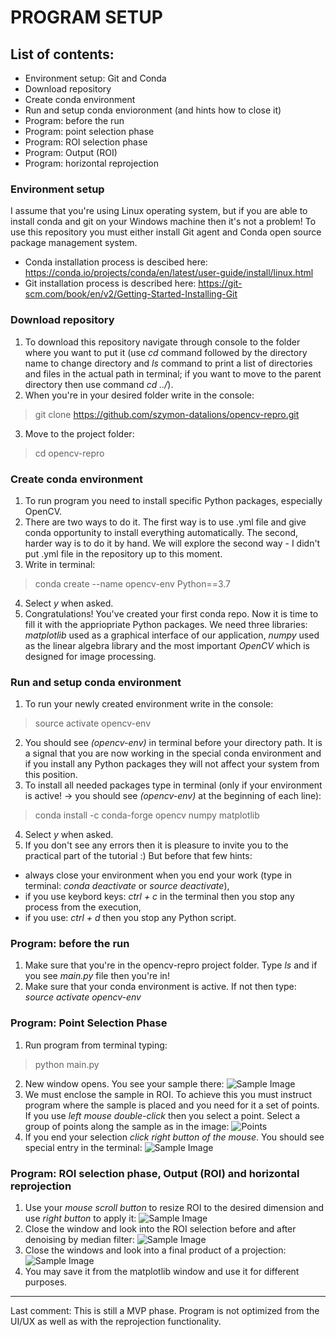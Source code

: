 # PROGRAM SETUP

## List of contents:
* Environment setup: Git and Conda
* Download repository
* Create conda environment
* Run and setup conda envioronment (and hints how to close it)
* Program: before the run
* Program: point selection phase
* Program: ROI selection phase
* Program: Output (ROI)
* Program: horizontal reprojection


### Environment setup

I assume that you're using Linux operating system, but if you are able to install conda and git on your Windows machine then it's not a problem! To use this repository you must either install Git agent and Conda open source package management system. 
- Conda installation process is descibed here: https://conda.io/projects/conda/en/latest/user-guide/install/linux.html
- Git installation process is described here: https://git-scm.com/book/en/v2/Getting-Started-Installing-Git


### Download repository

1. To download this repository navigate through console to the folder where you want to put it (use *cd* command followed by the directory name to change directory and *ls* command to print a list of directories and files in the actual path in terminal; if you want to move to the parent directory then use command *cd ../*).
2. When you're in your desired folder write in the console:
> git clone https://github.com/szymon-datalions/opencv-repro.git
3. Move to the project folder:
> cd opencv-repro


### Create conda environment

1. To run program you need to install specific Python packages, especially OpenCV.
2. There are two ways to do it. The first way is to use .yml file and give conda opportunity to install everything automatically. The second, harder way is to do it by hand. We will explore the second way - I didn't put .yml file in the repository up to this moment.
3. Write in terminal:
> conda create --name opencv-env Python==3.7
4. Select *y* when asked.
5. Congratulations! You've created your first conda repo. Now it is time to fill it with the appriopriate Python packages. We need three libraries: _matplotlib_ used as a graphical interface of our application, _numpy_ used as the linear algebra library and the most important _OpenCV_ which is designed for image processing.


### Run and setup conda environment

1. To run your newly created environment write in the console:
> source activate opencv-env
2. You should see *(opencv-env)* in terminal before your directory path. It is a signal that you are now working in the special conda environment and if you install any Python packages they will not affect your system from this position.
3. To install all needed packages type in terminal (only if your environment is active! -> you should see *(opencv-env)* at the beginning of each line):
> conda install -c conda-forge opencv numpy matplotlib
4. Select *y* when asked.
5. If you don't see any errors then it is pleasure to invite you to the practical part of the tutorial :) But before that few hints:
- always close your environment when you end your work (type in terminal: *conda deactivate* or *source deactivate*),
- if you use keybord keys: *ctrl + c* in the terminal then you stop any process from the execution,
- if you use: *ctrl + d* then you stop any Python script.


### Program: before the run

1. Make sure that you're in the opencv-repro project folder. Type *ls* and if you see _main.py_ file then you're in!
2. Make sure that your conda environment is active. If not then type: *source activate opencv-env*


### Program: Point Selection Phase

1. Run program from terminal typing:
> python main.py
2. New window opens. You see your sample there:
![Sample Image](/tutorial_images/img1.png)
3. We must enclose the sample in ROI. To achieve this you must instruct program where the sample is placed and you need for it a set of points. If you use _left mouse double-click_ then you select a point. Select a group of points along the sample as in the image:
![Points](/tutorial_images/img2.png)
4. If you end your selection _click right button of the mouse_. You should see special entry in the terminal:
![Sample Image](/tutorial_images/img3.png)


### Program: ROI selection phase, Output (ROI) and horizontal reprojection

1. Use your _mouse scroll button_ to resize ROI to the desired dimension and use _right button_ to apply it:
![Sample Image](/tutorial_images/img4.png)
2. Close the window and look into the ROI selection before and after denoising by median filter:
![Sample Image](/tutorial_images/img5.png)
3. Close the windows and look into a final product of a projection:
![Sample Image](/tutorial_images/img6.png)
4. You may save it from the matplotlib window and use it for different purposes.

-----

Last comment: This is still a MVP phase. Program is not optimized from the UI/UX as well as with the reprojection functionality.